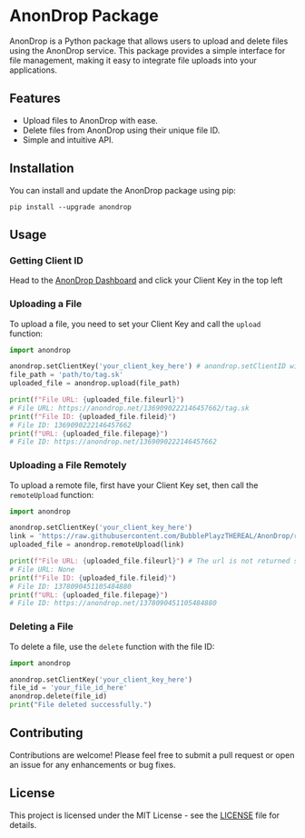 # AnonDrop Package

AnonDrop is a Python package that allows users to upload and delete files using the AnonDrop service. This package provides a simple interface for file management, making it easy to integrate file uploads into your applications.

## Features


- Upload files to AnonDrop with ease.
- Delete files from AnonDrop using their unique file ID.
- Simple and intuitive API.

## Installation

You can install and update the AnonDrop package using pip:

```
pip install --upgrade anondrop
```

## Usage

### Getting Client ID

Head to the <a href="https://anondrop.net/dashboard" target="_blank">AnonDrop Dashboard</a> and click your Client Key in the top left

### Uploading a File

To upload a file, you need to set your Client Key and call the `upload` function:

```python
import anondrop

anondrop.setClientKey('your_client_key_here') # anondrop.setClientID will soon be deprecated to match the website
file_path = 'path/to/tag.sk'
uploaded_file = anondrop.upload(file_path)

print(f"File URL: {uploaded_file.fileurl}")
# File URL: https://anondrop.net/1369090222146457662/tag.sk
print(f"File ID: {uploaded_file.fileid}")
# File ID: 1369090222146457662
print(f"URL: {uploaded_file.filepage}")
# File ID: https://anondrop.net/1369090222146457662
```

### Uploading a File Remotely

To upload a remote file, first have your Client Key set, then call the `remoteUpload` function:

```python
import anondrop

anondrop.setClientKey('your_client_key_here')
link = 'https://raw.githubusercontent.com/BubblePlayzTHEREAL/AnonDrop/refs/heads/main/setup.py'
uploaded_file = anondrop.remoteUpload(link)

print(f"File URL: {uploaded_file.fileurl}") # The url is not returned so this doesnt work.
# File URL: None
print(f"File ID: {uploaded_file.fileid}")
# File ID: 1378090451105484880
print(f"URL: {uploaded_file.filepage}")
# File ID: https://anondrop.net/1378090451105484880
```

### Deleting a File

To delete a file, use the `delete` function with the file ID:

```python
import anondrop

anondrop.setClientKey('your_client_key_here')
file_id = 'your_file_id_here'
anondrop.delete(file_id)
print("File deleted successfully.")
```

## Contributing

Contributions are welcome! Please feel free to submit a pull request or open an issue for any enhancements or bug fixes.

## License

This project is licensed under the MIT License - see the [LICENSE](LICENSE) file for details.
